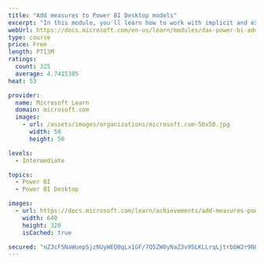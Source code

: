 ```yaml
---
title: "Add measures to Power BI Desktop models"
excerpt: "In this module, you'll learn how to work with implicit and explicit measures. You'll start by creating simple measures, which summarize a single column or table. Then, you'll create more detailed measures based on other measures in the model. Additionally, you'll learn about the similarities of, and differences between, a calculated column and a measure."
webUrl: https://docs.microsoft.com/en-us/learn/modules/dax-power-bi-add-measures/
type: course
price: Free
length: PT13M
ratings:
  count: 325
  average: 4.7415385
heat: 53

provider:
  name: Microsoft Learn
  domain: microsoft.com
  images:
    - url: /assets/images/organizations/microsoft.com-50x50.jpg
      width: 50
      height: 50

levels:
  - Intermediate

topics:
  - Power BI
  - Power BI Desktop

images:
  - url: https://docs.microsoft.com/learn/achievements/add-measures-power-bi-desktop-social.png
    width: 640
    height: 320
    isCached: true

secured: "nZ3cF5NaWuepSjzNUyWEQ0qLx1GF/7Q5ZWOyNaZ3v9SLKLLrqLjtrbbW2r9NLiZFX8vFCQVUKEvxhMEKxqfUNWhvSDTTCzYgLUth5BMJ6erAr9E+bBH9P+CkJFTiOhNvznJS4apgdKSWtG6lCdy6jKTQ08fDMzADFNhqM2usfXhocYIVHrzJoYD31zNtOEEbmGmgFBdDk4o9Lt4GE0/MvOrsKw5ypJRkKVVmu/H2ma8rbhsdYZYdQxmtFXTBT0atycJgZzKEanglK6TL/ci6FfroiVKIT1RMi08EYJ3cCZHTX22LR7TGIx85zHjPGkxEKwYcePMp+FZp9qf+rDdt9sWdtuqda2R4DG0NAu1utkfhExXsU8FXDdEK+5oJiUKA46uc+O0bM7NJdStIHVmk0r+W1GXYOY/iA6JJBAHG16E=;TOZrFyF6e4M2DA7faYU2rg=="
---
```


